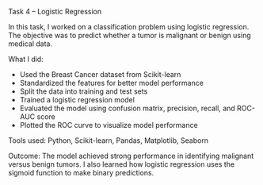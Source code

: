 Task 4 – Logistic Regression

In this task, I worked on a classification problem using logistic regression. The objective was to predict whether a tumor is malignant or benign using medical data.

What I did:
- Used the Breast Cancer dataset from Scikit-learn
- Standardized the features for better model performance
- Split the data into training and test sets
- Trained a logistic regression model
- Evaluated the model using confusion matrix, precision, recall, and ROC-AUC score
- Plotted the ROC curve to visualize model performance

Tools used:
Python, Scikit-learn, Pandas, Matplotlib, Seaborn

Outcome:
The model achieved strong performance in identifying malignant versus benign tumors. I also learned how logistic regression uses the sigmoid function to make binary predictions.
